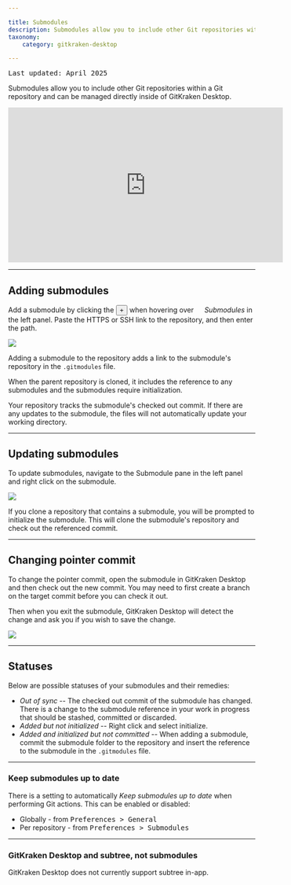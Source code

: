```yaml
---

title: Submodules
description: Submodules allow you to include other Git repositories within another Git repository. Work with submodules in GitKraken Desktop.
taxonomy:
    category: gitkraken-desktop

---
```

<kbd>Last updated: April 2025</kbd>

Submodules allow you to include other Git repositories within a Git repository and can be managed directly inside of GitKraken Desktop.

<div class='embed-container embed-container--16-9'>
    <iframe width='560' height='315' src='https://www.youtube.com/embed/moC2KyxGb10?rel=0&vq=hd1080' frameborder='0' allowfullscreen></iframe>
</div>

***

## Adding submodules

Add a submodule by clicking the <button class='button button--success button--ui button--nolink'>+</button> when hovering over <img src='/wp-content/uploads/icons/gk-new-submodules-icon.svg' style='height:1em;'> _Submodules_ in the left panel. Paste the HTTPS or SSH link to the repository, and then enter the path.

<img src="/wp-content/uploads//add-submodule.png" srcset="/wp-content/uploads//add-submodule@2x.png" class="help-center-img img-bordered">

Adding a submodule to the repository adds a link to the submodule's repository in the <code>.gitmodules</code> file.

When the parent repository is cloned, it includes the reference to any submodules and the submodules require initialization.

Your repository tracks the submodule's checked out commit.  If there are any updates to the submodule, the files will not automatically update your working directory.

***

## Updating submodules

To update submodules, navigate to the Submodule pane in the left panel and right click on the submodule.

<img src="/wp-content/uploads//update-submodule.png" srcset="/wp-content/uploads//update-submodule@2x.png" class="help-center-img img-bordered">

If you clone a repository that contains a submodule, you will be prompted to initialize the submodule.  This will clone the submodule's repository and check out the referenced commit.

***

## Changing pointer commit

To change the pointer commit, open the submodule in GitKraken Desktop and then check out the new commit. You may need to first create a branch on the target commit before you can check it out.

Then when you exit the submodule, GitKraken Desktop will detect the change and ask you if you wish to save the change.

<img src="/wp-content/uploads//submodule-commit.png" srcset="/wp-content/uploads//submodule-commit@2x.png" class="help-center-img img-bordered">

***

## Statuses

Below are possible statuses of your submodules and their remedies:

- _Out of sync_ -- The checked out commit of the submodule has changed.  There is a change to the submodule reference in your work in progress that should be stashed, committed or discarded.
- _Added but not initialized_ -- Right click and select initialize.
- _Added and initialized but not committed_ -- When adding a submodule, commit the submodule folder to the repository and insert the reference to the submodule in the <code>.gitmodules</code> file.

***

### Keep submodules up to date

There is a setting to automatically _Keep submodules up to date_ when performing Git actions. This can be enabled or disabled:

+ Globally - from <kbd>Preferences > General</kbd>
+ Per repository - from <kbd>Preferences > Submodules</kbd>

***

### GitKraken Desktop and subtree, not submodules

GitKraken Desktop does not currently support subtree in-app.
